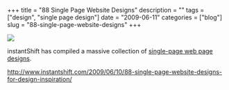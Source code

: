 +++
title = "88 Single Page Website Designs"
description = ""
tags = ["design", "single page design"]
date = "2009-06-11"
categories = ["blog"]
slug = "88-single-page-website-designs"
+++



  <div class="notebook-screenshot"><a href="http://www.instantshift.com/2009/06/10/88-single-page-website-designs-for-design-inspiration/"><img id='bluga-thumbnail-1631' class='bluga-thumbnail large' src='http://media.konigi.com/bluga/
wt4a311b39a498e_0.jpg'/></a></div><p>instantShift has compiled a massive collection of <a href="http://www.instantshift.com/2009/06/10/88-single-page-website-designs-for-design-inspiration/">single-page web page designs</a>.</p>
    
  <a href="http://www.instantshift.com/2009/06/10/88-single-page-website-designs-for-design-inspiration/">http://www.instantshift.com/2009/06/10/88-single-page-website-designs-for-design-inspiration/</a>
